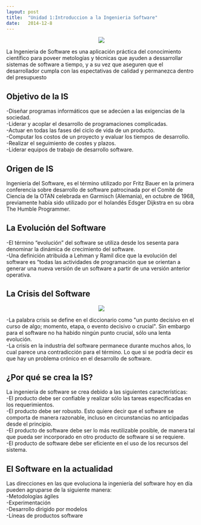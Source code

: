 ```yaml
---
layout: post
title:  "Unidad 1:Introduccion a la Ingenieria Software"
date:   2014-12-8
---
```


<center><img src="https://leonides1993.files.wordpress.com/2014/05/jhkc3b1.jpg"></center>
<p class="intro"><span class="dropcap">L</span>a Ingenieria de Software es una aplicación práctica del conocimiento científico para poveer metologías y técnicas que ayuden a dessarrollar sistemas de software a tiempo, y a su vez que aseguren que el desarrollador cumpla con las espectativas de calidad y permanezca dentro del presupuesto</p> 

<h2>Objetivo de la IS</h2>
  <p>-Diseñar programas informáticos que se adecúen a las exigencias de la sociedad.<br>-Liderar y acoplar el desarrollo de programaciones complicadas.<br>
    -Actuar en todas las fases del ciclo de vida de un producto.<br>-Computar los costos de un proyecto y evaluar los tiempos de desarrollo.<br>
    -Realizar el seguimiento de costes y plazos.<br>-Liderar equipos de trabajo de desarrollo software.<br></p>
  <h2>Origen de IS</h2>
  <p>Ingeniería del Software, es el término utilizado por Fritz Bauer en la primera conferencia sobre desarrollo de software patrocinada por el Comité de Ciencia de la 
  OTAN celebrada en Garmisch (Alemania), en octubre de 1968, previamente había sido utilizado por el holandés Edsger Dijkstra en su obra The Humble Programmer.</p>
  <h2>La Evolución del Software</h2>
  <p>-El término “evolución” del software se utiliza desde los sesenta para denominar la dinámica de crecimiento del software.<br>
  -Una definición atribuida a Lehman y Ramil dice que la evolución del software es “todas las actividades de programación que se orientan a generar una nueva versión de un software a partir de una versión anterior operativa. </p>
  <h2>La Crisis del Software</h2>
  <center><img src="http://histinf.blogs.upv.es/files/2010/12/crisis.png"></center>
  <p>-La palabra crisis se define en el diccionario como "un punto decisivo en el curso de algo; momento, etapa, o evento decisivo o crucial". Sin embargo para el software no ha habido ningún punto crucial, sólo una lenta evolución.<br>
  -La crisis en la industria del software permanece durante muchos años, lo cual parece una contradicción para el término. Lo que si se podría decir es que hay un problema crónico en el desarrollo de software.</p>
  <h2>¿Por qué se crea la IS?</h2>
  <p>La ingeniería de software se crea debido a las siguientes características:<br>
  -El producto debe ser confiable y realizar sólo las tareas especificadas en los requerimientos.<br>
  -El producto debe ser robusto. Esto quiere decir que el software se comporta de manera razonable, incluso en circunstancias no anticipadas desde el principio.<br>
  -El producto de software debe ser lo más reutilizable posible, de manera tal que pueda ser incorporado en otro producto de software si se requiere.<br>
  -El producto de software debe ser eficiente en el uso de los recursos del sistema.</p>
  <h2>El Software en la actualidad</h2>
  <p>Las direcciones en las que evoluciona la ingeniería del software hoy en día pueden agruparse de la siguiente manera:<br>
-Metodologías ágiles<br>
-Experimentación<br>
-Desarrollo dirigido por modelos<br>
-Líneas de productos software</p>
